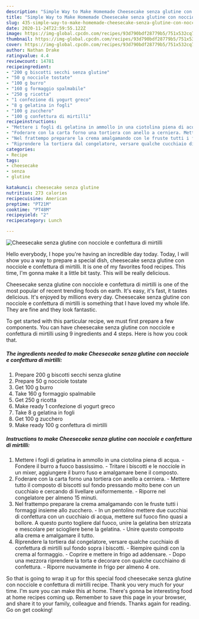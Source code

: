 ```yaml
---
description: "Simple Way to Make Homemade Cheesecake senza glutine con nocciole e confettura di mirtilli"
title: "Simple Way to Make Homemade Cheesecake senza glutine con nocciole e confettura di mirtilli"
slug: 435-simple-way-to-make-homemade-cheesecake-senza-glutine-con-nocciole-e-confettura-di-mirtilli
date: 2020-11-24T22:59:55.122Z
image: https://img-global.cpcdn.com/recipes/93d790bdf28779b5/751x532cq70/cheesecake-senza-glutine-con-nocciole-e-confettura-di-mirtilli-recipe-main-photo.jpg
thumbnail: https://img-global.cpcdn.com/recipes/93d790bdf28779b5/751x532cq70/cheesecake-senza-glutine-con-nocciole-e-confettura-di-mirtilli-recipe-main-photo.jpg
cover: https://img-global.cpcdn.com/recipes/93d790bdf28779b5/751x532cq70/cheesecake-senza-glutine-con-nocciole-e-confettura-di-mirtilli-recipe-main-photo.jpg
author: Nathan Drake
ratingvalue: 4.4
reviewcount: 14781
recipeingredient:
- "200 g biscotti secchi senza glutine"
- "50 g nocciole tostate"
- "100 g burro"
- "160 g formaggio spalmabile"
- "250 g ricotta"
- "1 confezione di yogurt greco"
- "8 g gelatina in fogli"
- "100 g zucchero"
- "100 g confettura di mirtilli"
recipeinstructions:
- "Mettere i fogli di gelatina in ammollo in una ciotolina piena di acqua. Fondere il burro a fuoco bassissimo. Tritare i biscotti e le nocciole in un mixer, aggiungere il burro fuso e amalgamare bene il composto."
- "Foderare con la carta forno una tortiera con anello a cerniera. Mettere tutto il composto di biscotti sul fondo pressando molto bene con un cucchiaio e cercando di livellare uniformemente. Riporre nel congelatore per almeno 15 minuti."
- "Nel frattempo preparare la crema amalgamando con le fruste tutti i formaggi insieme allo zucchero. In un pentolino mettere due cucchiai di confettura con un cucchiaio di acqua, mettere sul fuoco fino quasi a bollore. A questo punto togliere dal fuoco, unire la gelatina ben strizzata e mescolare per sciogliere bene la gelatina. Unire questo composto alla crema e amalgamare il tutto."
- "Riprendere la tortiera dal congelatore, versare qualche cucchiaio di confettura di mirtilli sul fondo sopra i biscotti. Riempire quindi con la crema al formaggio. Coprire e mettere in frigo ad addensare. Dopo una mezzora riprendere la torta e decorare con qualche cucchiaino di confettura. Riporre nuovamente in frigo per almeno 4 ore."
categories:
- Recipe
tags:
- cheesecake
- senza
- glutine

katakunci: cheesecake senza glutine 
nutrition: 273 calories
recipecuisine: American
preptime: "PT21M"
cooktime: "PT48M"
recipeyield: "2"
recipecategory: Lunch

---
```



![Cheesecake senza glutine con nocciole e confettura di mirtilli](https://img-global.cpcdn.com/recipes/93d790bdf28779b5/751x532cq70/cheesecake-senza-glutine-con-nocciole-e-confettura-di-mirtilli-recipe-main-photo.jpg)

Hello everybody, I hope you're having an incredible day today. Today, I will show you a way to prepare a special dish, cheesecake senza glutine con nocciole e confettura di mirtilli. It is one of my favorites food recipes. This time, I'm gonna make it a little bit tasty. This will be really delicious.



Cheesecake senza glutine con nocciole e confettura di mirtilli is one of the most popular of recent trending foods on earth. It's easy, it's fast, it tastes delicious. It's enjoyed by millions every day. Cheesecake senza glutine con nocciole e confettura di mirtilli is something that I have loved my whole life. They are fine and they look fantastic.


To get started with this particular recipe, we must first prepare a few components. You can have cheesecake senza glutine con nocciole e confettura di mirtilli using 9 ingredients and 4 steps. Here is how you cook that.

<!--inarticleads1-->

##### The ingredients needed to make Cheesecake senza glutine con nocciole e confettura di mirtilli:

1. Prepare 200 g biscotti secchi senza glutine
1. Prepare 50 g nocciole tostate
1. Get 100 g burro
1. Take 160 g formaggio spalmabile
1. Get 250 g ricotta
1. Make ready 1 confezione di yogurt greco
1. Take 8 g gelatina in fogli
1. Get 100 g zucchero
1. Make ready 100 g confettura di mirtilli




<!--inarticleads2-->

##### Instructions to make Cheesecake senza glutine con nocciole e confettura di mirtilli:

1. Mettere i fogli di gelatina in ammollo in una ciotolina piena di acqua. - Fondere il burro a fuoco bassissimo. - Tritare i biscotti e le nocciole in un mixer, aggiungere il burro fuso e amalgamare bene il composto.
1. Foderare con la carta forno una tortiera con anello a cerniera. - Mettere tutto il composto di biscotti sul fondo pressando molto bene con un cucchiaio e cercando di livellare uniformemente. - Riporre nel congelatore per almeno 15 minuti.
1. Nel frattempo preparare la crema amalgamando con le fruste tutti i formaggi insieme allo zucchero. - In un pentolino mettere due cucchiai di confettura con un cucchiaio di acqua, mettere sul fuoco fino quasi a bollore. A questo punto togliere dal fuoco, unire la gelatina ben strizzata e mescolare per sciogliere bene la gelatina. - Unire questo composto alla crema e amalgamare il tutto.
1. Riprendere la tortiera dal congelatore, versare qualche cucchiaio di confettura di mirtilli sul fondo sopra i biscotti. - Riempire quindi con la crema al formaggio. - Coprire e mettere in frigo ad addensare. - Dopo una mezzora riprendere la torta e decorare con qualche cucchiaino di confettura. - Riporre nuovamente in frigo per almeno 4 ore.




So that is going to wrap it up for this special food cheesecake senza glutine con nocciole e confettura di mirtilli recipe. Thank you very much for your time. I'm sure you can make this at home. There's gonna be interesting food at home recipes coming up. Remember to save this page in your browser, and share it to your family, colleague and friends. Thanks again for reading. Go on get cooking!

